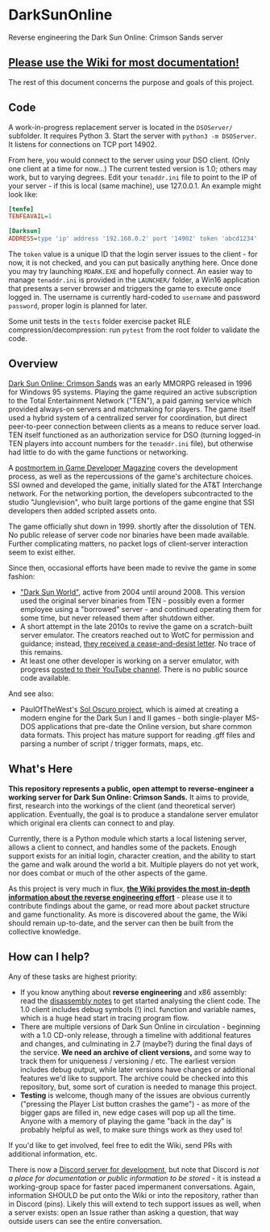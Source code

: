 # DarkSunOnline
Reverse engineering the Dark Sun Online: Crimson Sands server

## [Please use the Wiki for most documentation!](https://github.com/greg-kennedy/DarkSunOnline/wiki)
The rest of this document concerns the purpose and goals of this project.

## Code
A work-in-progress replacement server is located in the `DSOServer/` subfolder. It requires Python 3. Start the server with `python3 -m DSOServer`. It listens for connections on TCP port 14902.

From here, you would connect to the server using your DSO client. (Only one client at a time for now...) The current tested version is 1.0; others may work, but to varying degrees. Edit your `tenaddr.ini` file to point to the IP of your server - if this is local (same machine), use 127.0.0.1. An example might look like:

```ini
[tenfe]
TENFEAVAIL=1

[Darksun]
ADDRESS=type 'ip' address '192.168.0.2' port '14902' token 'abcd1234'
```

The `token` value is a unique ID that the login server issues to the client - for now, it is not checked, and you can put basically anything here. Once done you may try launching `MDARK.EXE` and hopefully connect. An easier way to manage `tenaddr.ini` is provided in the `LAUNCHER/` folder, a Win16 application that presents a server browser and triggers the game to execute once logged in.  The username is currently hard-coded to `username` and password `password`, proper login is planned for later.

Some unit tests in the `tests` folder exercise packet RLE compression/decompression: run `pytest` from the root folder to validate the code.

## Overview
[Dark Sun Online: Crimson Sands](https://en.wikipedia.org/wiki/Dark_Sun_Online:_Crimson_Sands) was an early MMORPG released in 1996 for Windows 95 systems. Playing the game required an active subscription to the Total Entertainment Network ("TEN"), a paid gaming service which provided always-on servers and matchmaking for players. The game itself used a hybrid system of a centralized server for coordination, but direct peer-to-peer connection between clients as a means to reduce server load. TEN itself functioned as an authorization service for DSO (turning logged-in TEN players into account numbers for the `tenaddr.ini` file), but otherwise had little to do with the game functions or networking.

A [postmortem in Game Developer Magazine](https://www.gamedeveloper.com/design/postmortem-ssi-s-i-dark-sun-online-crimson-sands-i-) covers the development process, as well as the repercussions of the game's architecture choices. SSI owned and developed the game, initially slated for the AT&T Interchange network. For the networking portion, the developers subcontracted to the studio "Junglevision", who built large portions of the game engine that SSI developers then added scripted assets onto.

The game officially shut down in 1999. shortly after the dissolution of TEN. No public release of server code nor binaries have been made available. Further complicating matters, no packet logs of client-server interaction seem to exist either.

Since then, occasional efforts have been made to revive the game in some fashion:
* ["Dark Sun World"](https://web.archive.org/web/20090228014403/http://darksunworld.com:80/), active from 2004 until around 2008. This version used the original server binaries from TEN - possibly even a former employee using a "borrowed" server - and continued operating them for some time, but never released them after shutdown either.
* A short attempt in the late 2010s to revive the game on a scratch-built server emulator. The creators reached out to WotC for permission and guidance; instead, [they received a cease-and-desist letter](https://www.reddit.com/r/DarkSun/comments/8sgr8f/comment/e1yuan0/). No trace of this remains.
* At least one other developer is working on a server emulator, with progress [posted to their YouTube channel](https://www.youtube.com/channel/UC_VNdihpbfm7agJ9XnAbgqw). There is no public source code available.

And see also:
* PaulOfTheWest's [Sol Oscuro project](https://gitea.com/paulofthewest/soloscuro), which is aimed at creating a modern engine for the Dark Sun I and II games - both single-player MS-DOS applications that pre-date the Online version, but share common data formats. This project has mature support for reading .gff files and parsing a number of script / trigger formats, maps, etc.

## What's Here
**This repository represents a public, open attempt to reverse-engineer a working server for Dark Sun Online: Crimson Sands.** It aims to provide, first, research into the workings of the client (and theoretical server) application. Eventually, the goal is to produce a standalone server emulator which original era clients can connect to and play.

Currently, there is a Python module which starts a local listening server, allows a client to connect, and handles some of the packets. Enough support exists for an initial login, character creation, and the ability to start the game and walk around the world a bit. Multiple players do not yet work, nor does combat or much of the other aspects of the game.

As this project is very much in flux, **[the Wiki provides the most in-depth information about the reverse engineering effort](https://github.com/greg-kennedy/DarkSunOnline/wiki)** - please use it to contribute findings about the game, or read more about packet structure and game functionality. As more is discovered about the game, the Wiki should remain up-to-date, and the server can then be built from the collective knowledge.

## How can I help?
Any of these tasks are highest priority:

* If you know anything about **reverse engineering** and x86 assembly: read the [disassembly notes](https://github.com/greg-kennedy/DarkSunOnline/wiki/Client-Disassembly) to get started analysing the client code. The 1.0 client includes debug symbols (!) incl. function and variable names, which is a huge head start in tracing program flow.
* There are multiple versions of Dark Sun Online in circulation - beginning with a 1.0 CD-only release, through a timeline with additional features and changes, and culminating in 2.7 (maybe?) during the final days of the service. **We need an archive of client versions,** and some way to track them for uniqueness / versioning / etc. The earliest version includes debug output, while later versions have changes or additional features we'd like to support. The archive could be checked into this repository, but, some sort of curation is needed to manage this project.
* **Testing** is welcome, though many of the issues are obvious currently ("pressing the Player List button crashes the game") - as more of the bigger gaps are filled in, new edge cases will pop up all the time. Anyone with a memory of playing the game "back in the day" is probably helpful as well, to make sure things work as they used to!

If you'd like to get involved, feel free to edit the Wiki, send PRs with additional information, etc.

There is now a [Discord server for development](https://discord.gg/QPfq6t73zY), but note that Discord is _not a place for documentation or public information to be stored_ - it is instead a working-group space for faster paced impermanent conversations. Again, information SHOULD be put onto the Wiki or into the repository, rather than in Discord (pins). Likely this will extend to tech support issues as well, when a server exists: open an Issue rather than asking a question, that way outside users can see the entire conversation.
